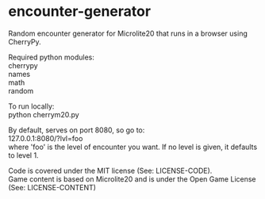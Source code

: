 # encounter-generator

Random encounter generator for Microlite20 that runs in a browser using CherryPy.

Required python modules:  
cherrypy  
names  
math  
random  

To run locally:  
python cherrym20.py

By default, serves on port 8080, so go to:  
127.0.0.1:8080/?lvl=foo  
where 'foo' is the level of encounter you want. If no level is given, it defaults to level 1.

Code is covered under the MIT license (See: LICENSE-CODE).  
Game content is based on Microlite20 and is under the Open Game License (See: LICENSE-CONTENT)
